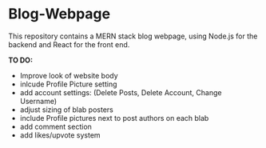 # Blog-Webpage
This repository contains a MERN stack blog webpage, using Node.js for the backend and React for the front end.


**TO DO:**

- Improve look of website body
- inlcude Profile Picture setting
- add account settings: (Delete Posts, Delete Account, Change Username)
- adjust sizing of blab posters
- include Profile pictures next to post authors on each blab
- add comment section
- add likes/upvote system
